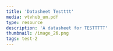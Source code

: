 ```yaml
---
title: 'Datasheet Testttt'
media: vtvhub_um.pdf
type: resource
description: 'A datasheet for TESTTTTT'
thumbnail: /image_26.png
tags: test-2
---
```

